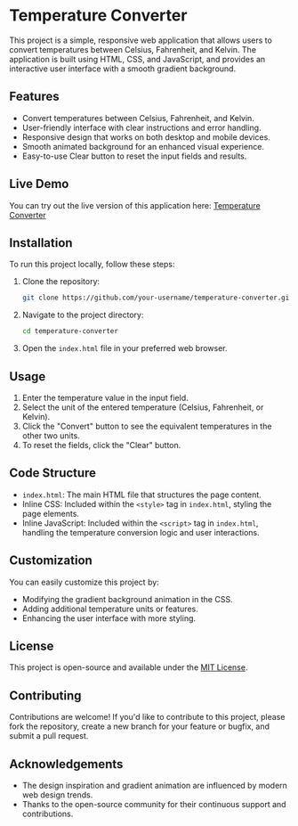 # Temperature Converter

This project is a simple, responsive web application that allows users to convert temperatures between Celsius, Fahrenheit, and Kelvin. The application is built using HTML, CSS, and JavaScript, and provides an interactive user interface with a smooth gradient background.

## Features

- Convert temperatures between Celsius, Fahrenheit, and Kelvin.
- User-friendly interface with clear instructions and error handling.
- Responsive design that works on both desktop and mobile devices.
- Smooth animated background for an enhanced visual experience.
- Easy-to-use Clear button to reset the input fields and results.

## Live Demo

You can try out the live version of this application here: [Temperature Converter](https://amey2701.github.io/OASIS-task.1/)

## Installation

To run this project locally, follow these steps:

1. Clone the repository:
    ```bash
    git clone https://github.com/your-username/temperature-converter.git
    ```
2. Navigate to the project directory:
    ```bash
    cd temperature-converter
    ```
3. Open the `index.html` file in your preferred web browser.

## Usage

1. Enter the temperature value in the input field.
2. Select the unit of the entered temperature (Celsius, Fahrenheit, or Kelvin).
3. Click the "Convert" button to see the equivalent temperatures in the other two units.
4. To reset the fields, click the "Clear" button.

## Code Structure

- `index.html`: The main HTML file that structures the page content.
- Inline CSS: Included within the `<style>` tag in `index.html`, styling the page elements.
- Inline JavaScript: Included within the `<script>` tag in `index.html`, handling the temperature conversion logic and user interactions.

## Customization

You can easily customize this project by:

- Modifying the gradient background animation in the CSS.
- Adding additional temperature units or features.
- Enhancing the user interface with more styling.

## License

This project is open-source and available under the [MIT License](LICENSE).

## Contributing

Contributions are welcome! If you'd like to contribute to this project, please fork the repository, create a new branch for your feature or bugfix, and submit a pull request. 

## Acknowledgements

- The design inspiration and gradient animation are influenced by modern web design trends.
- Thanks to the open-source community for their continuous support and contributions.


